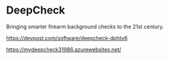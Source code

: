 # DeepCheck
Bringing smarter firearm background checks to the 21st century.

https://devpost.com/software/deepcheck-dphtv6

https://mydeepcheck31986.azurewebsites.net/
